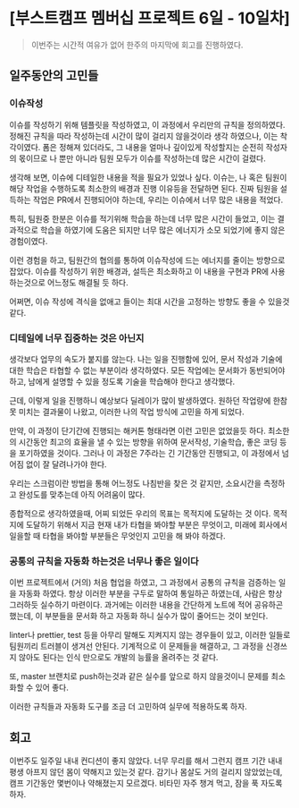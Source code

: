 # [부스트캠프 멤버십 프로젝트 6일 - 10일차]

> 이번주는 시간적 여유가 없어 한주의 마지막에 회고를 진행하였다. 

## 일주동안의 고민들

### 이슈작성

이슈를 작성하기 위해 템플릿을 작성하였고, 이 과정에서 우리만의 규칙을 정의하였다. 
정해진 규칙을 따라 작성하는데 시간이 많이 걸리지 않을것이라 생각 하였으나, 이는 착각이였다. 폼은 정해져 있더라도, 그 내용을 얼마나 깊이있게 작성할지는 순전히 작성자의 몫이므로 나 뿐만 아니라 팀원 모두가 이슈를 작성하는데 많은 시간이 걸렸다. 

생각해 보면, 이슈에 디테일한 내용을 적을 필요가 있었나 싶다. 
이슈는, 나 혹은 팀원이 해당 작업을 수행하도록 최소한의 배경과 진행 이유등을 전달하면 된다. 
진짜 팀원을 설득하는 작업은 PR에서 진행되어야 하는데, 우리는 이슈에서 너무 많은 내용을 적었다. 

특히, 팀원중 한분은 이슈를 적기위해 학습을 하는데 너무 많은 시간이 들었고, 이는 결과적으로 학습을 하였기에 도움은 되지만 너무 많은 에너지가 소모 되었기에 좋지 않은 경험이였다. 

이런 경험을 하고, 팀원간의 협의를 통하여 이슈작성에 드는 에너지를 줄이는 방향으로 잡았다. 이슈를 작성하기 위한 배경과, 설득은 최소화하고 이 내용을 구현과 PR에 사용하는것으로 어느정도 해결될 듯 하다. 

어쩌면, 이슈 작성에 격식을 없애고 들이는 최대 시간을 고정하는 방향도 좋을 수 있을것 같다. 

### 디테일에 너무 집중하는 것은 아닌지

생각보다 업무의 속도가 붙지를 않는다. 나는 일을 진행함에 있어, 문서 작성과 기술에 대한 학습은 타협할 수 없는 부분이라 생각하였다. 모든 작업에는 문서화가 동반되어야 하고, 남에게 설명할 수 있을 정도록 기술을 학습해야 한다고 생각했다. 

근데, 이렇게 일을 진행하니 예상보다 딜레이가 많이 발생하였다. 원하던 작업량에 한참 못 미치는 결과물이 나왔고, 이러한 나의 작업 방식에 고민을 하게 되었다. 

만약, 이 과정이 단기간에 진행되는 해커톤 형태라면 이런 고민은 없었을듯 하다. 최소한의 시간동안 최고의 효율을 낼 수 있는 방향을 위하여 문서작성, 기술학습, 좋은 코딩 등을 포기하였을 것이다. 그러나 이 과정은 7주라는 긴 기간동안 진행되고, 이 과정에서 넘어짐 없이 잘 달려나가야 한다. 

우리는 스크럼이란 방법을 통해 어느정도 나침반을 찾은 것 같지만, 소요시간을 측정하고 완성도를 맞추는데 아직 어려움이 많다. 

종합적으로 생각하였을때, 어찌 되었든 우리의 목표는 목적지에 도달하는 것 이다. 목적지에 도달하기 위해서 지금 현재 내가 타협을 봐야할 부분은 무엇이고, 미래에 회사에서 일을할 때 타협을 봐야할 부분들은 무엇인지 고민을 해 봐야 하겠다. 


### 공통의 규칙을 자동화 하는것은 너무나 좋은 일이다

이번 프로젝트에서 (거의) 처음 협업을 하였고, 그 과정에서 공통의 규칙을 검증하는 일을 자동화 하였다. 
항상 이러한 부분을 구두로 말하여 통일하곤 하였는데, 사람은 항상 그러하듯 실수하기 마련이다. 과거에는 이러한 내용을 간단하게 노트에 적어 공유하곤 했는데, 이 부분들을 문서화 하고 자동화 하니 실수가 많이 줄어드는 것이 보인다. 

linter나 prettier, test 등을 아무리 말해도 지켜지지 않는 경우들이 있고, 이러한 일들로 팀원끼리 트러블이 생겨선 안된다. 기계적으로 이 문제들을 해결하고, 그 과정을 신경쓰지 않아도 된다는 인식 만으로도 개발의 능률을 올려주는 것 같다. 

또, master 브랜치로 push하는것과 같은 실수를 앞으로 하지 않을것이니 문제를 최소화할 수 있어 좋다. 

이러한 규칙들과 자동화 도구를 조금 더 고민하여 실무에 적용하도록 하자.

## 회고

이번주도 일주일 내내 컨디션이 좋지 않았다. 너무 무리를 해서 그런지 캠프 기간 내내 평생 아프지 않던 몸이 약해지고 있는것 같다. 감기나 몸살도 거의 걸리지 않았었는데, 캠프 기간동안 몇번이나 약해졌는지 모르겠다. 비타민 자주 챙겨 먹고, 잠을 푹 자도록 하자. 


